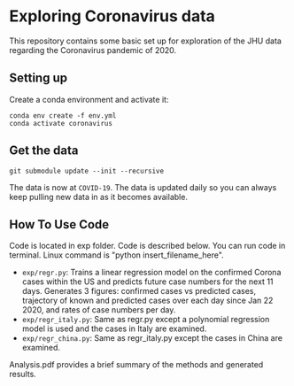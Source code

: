 # Exploring Coronavirus data 

This repository contains some basic set up for exploration of the JHU data regarding
the Coronavirus pandemic of 2020.

## Setting up

Create a conda environment and activate it:

```
conda env create -f env.yml
conda activate coronavirus
```

## Get the data

```
git submodule update --init --recursive
```

The data is now at `COVID-19`. The data is updated daily so you can always keep pulling
new data in as it becomes available.

## How To Use Code

Code is located in exp folder. Code is described below. You can run code in terminal. Linux command is "python insert_filename_here". 

- `exp/regr.py`: Trains a linear regression model on the confirmed Corona cases within the  US and predicts future case numbers for the next 11 days. Generates 3 figures: confirmed cases vs predicted cases, trajectory of known and predicted cases over each day since Jan 22 2020, and rates of case numbers per day.
- `exp/regr_italy.py`: Same as regr.py except a polynomial regression model is used and the cases in Italy are examined. 
- `exp/regr_china.py`: Same as regr_italy.py except the cases in China are examined.


Analysis.pdf provides a brief summary of the methods and generated results.
